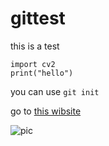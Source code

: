 # gittest

this is a test<br/>

```
import cv2
print("hello")
```

you can use ``git init``

go to [this wibsite](https://www.google.com)

![pic](https://miro.medium.com/max/1400/1*SSRjtoQ0H2X3SBPOiJ5rZw.jpeg)
